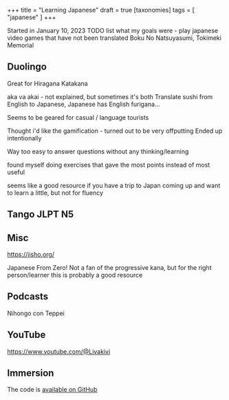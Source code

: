 +++
title = "Learning Japanese"
draft = true
[taxonomies]
tags = [ "japanese" ]
+++
 
 
Started in January 10, 2023
TODO list what my goals were - play japanese video games that have not been translated
  Boku No Natsuyasumi, Tokimeki Memorial
  

## Duolingo

Great for Hiragana Katakana

aka va akai - not explained, but sometimes it's both
Translate sushi from English to Japanese, Japanese has English furigana...

Seems to be geared for casual / language tourists

Thought i'd like the gamification - turned out to be very offputting
Ended up intentionally 

Way too easy to answer questions without any thinking/learning

found myself doing exercises that gave the most points instead of most useful


seems like a good resource if you have a trip to Japan coming up and want to learn a little, but not for fluency

## Tango JLPT N5

## Misc
https://jisho.org/

Japanese From Zero!
  Not a fan of the progressive kana, but for the right person/learner this is probably a good resource

## Podcasts
Nihongo con Teppei
 
 

## YouTube
https://www.youtube.com/@Livakivi

## Immersion



The code is [available on GitHub](https://github.com/wtfleming/pong-cljs)
